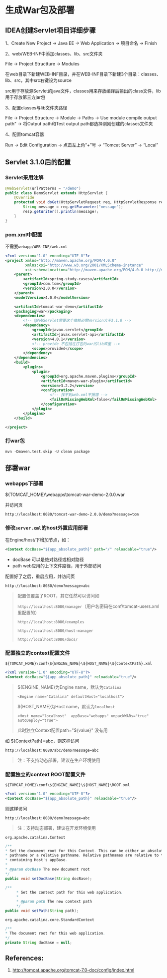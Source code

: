 # 生成War包及部署

## IDEA创建Servlet项目详细步骤

1、Create New Project -> Java EE -> Web Application -> 项目命名 -> Finish

2、web/WEB-INF中添加classes、lib、src文件夹

File -> Project Structture -> Modules

在web目录下新建WEB-INF目录，并在WEB-INF目录下新建3个目录：classes、lib、src，其中src右键设为source

src用于存放源Servlet的java文件，classes用来存放编译后输出的class文件，lib用于存放第三方jar包

3、配置classes与lib文件夹路径

File -> Project Structure  -> Module -> Paths -> Use module compile output path" -> 将Output path和Test output path都选择刚刚创建的classes文件夹

4、配置tomcat容器

Run -> Edit Configuration -> 点击左上角“+”号 -> “Tomcat Server” -> “Local”

## Servlet 3.1.0后的配置

### Servlet采用注解

```java
@WebServlet(urlPatterns = "/demo")
public class DemoServlet extends HttpServlet {
    @Override
    protected void doGet(HttpServletRequest req, HttpServletResponse resp) throws ServletException, IOException {
        String message = req.getParameter("message");
        resp.getWriter().println(message);
    }
}
```

### pom.xml中配置

不需要`webapp/WEB-INF/web.xml`

```xml
<?xml version="1.0" encoding="UTF-8"?>
<project xmlns="http://maven.apache.org/POM/4.0.0"
         xmlns:xsi="http://www.w3.org/2001/XMLSchema-instance"
         xsi:schemaLocation="http://maven.apache.org/POM/4.0.0 http://maven.apache.org/xsd/maven-4.0.0.xsd">
    <parent>
        <artifactId>spring-study-cases</artifactId>
        <groupId>com.tom</groupId>
        <version>2.0.0</version>
    </parent>
    <modelVersion>4.0.0</modelVersion>

    <artifactId>tomcat-war-demo</artifactId>
    <packaging>war</packaging>
    <dependencies>
        <!-- @WebServlet需要这个依赖必需Version大于3.1.0 -->
        <dependency>
            <groupId>javax.servlet</groupId>
            <artifactId>javax.servlet-api</artifactId>
            <version>4.0.1</version>
            <!-- provide 不包括在打包的war的lib库里 -->
            <scope>provided</scope> 
        </dependency>
    </dependencies>
    <build>
        <plugins>
            <plugin>
                <groupId>org.apache.maven.plugins</groupId>
                <artifactId>maven-war-plugin</artifactId>
                <version>3.2.2</version>
                <configuration>
                    <!-- 找不到web.xml不报错 -->
                    <failOnMissingWebXml>false</failOnMissingWebXml>
                </configuration>
            </plugin>
        </plugins>
    </build>

</project>
```

### 打war包

`mvn -Dmaven.test.skip -U clean package`

## 部署war

### webapps下部署

${TOMCAT_HOME}\webapps\tomcat-war-demo-2.0.0.war

并访问页

`http://localhost:8080/tomcat-war-demo-2.0.0/demo?message=tom`

### 修改`server.xml`的host外置应用部署

在Engine/host/下增加节点，如：

```xml
<Context docBase="${app_absolute_path}" path="/" reloadable="true"/>
```

* docBase 可以是绝对路径或相对路径
* path web应用的上下文件路径，用于外部访问

配置好了之后，重启应用，并访问页

`http://localhost:8080/demo?message=abc`

> 配置仅覆盖了ROOT，其它任然可以访问如
>
> `http://localhost:8080/manager`（用户名密码在conf/tomcat-users.xml里配置的）
>
> `http://localhost:8080/examples`
>
> `http://localhost:8080/host-manager`
>
> `http://localhost:8080/docs/`

### 配置独立的context配置文件

`${TOMCAT_HOME}\conf\${ENGINE_NAME}\${HOST_NAME}\${ContextPath}.xml`

```xml
<?xml version="1.0" encoding="UTF-8"?>
<Context docBase="${app_absolute_path}" reloadable="true"/>
```

> ${ENGINE_NAME}为Engine name，默认为`Catalina`
>
> `<Engine name="Catalina" defaultHost="localhost">`
>
> ${HOST_NAME}为Host name，默认为`localhost`
>
> `<Host name="localhost"  appBase="webapps" unpackWARs="true" autoDeploy="true">`
>
> 此时独立Context配置path="${value}" 没有用

如 ${ContextPath}=abc，则这样访问

`http://localhost:8080/abc/demo?message=abc`

> 注：不支持动态部署，建议在生产环境使用

### 配置独立的context ROOT配置文件

`${TOMCAT_HOME}\conf\${ENGINE_NAME}\${HOST_NAME}\ROOT.xml`

```xml
<?xml version="1.0" encoding="UTF-8"?>
<Context docBase="${app_absolute_path}" reloadable="true"/>
```

则这样访问

`http://localhost:8080/demo?message=abc`

> 注：支持动态部署，建议在开发环境使用

`org.apache.catalina.Context`

```java
/**
* Set the document root for this Context. This can be either an absolute
* pathname or a relative pathname. Relative pathnames are relative to the
* containing Host's appBase.
*
* @param docBase The new document root
*/
public void setDocBase(String docBase);

/**
     * Set the context path for this web application.
     *
     * @param path The new context path
     */
public void setPath(String path);
```

`org.apache.catalina.core.StandardContext`

```java
/**
* The document root for this web application.
*/
private String docBase = null;
```

## References:

1. http://tomcat.apache.org/tomcat-7.0-doc/config/index.html